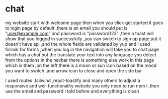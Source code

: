 # chat

my website start with welcome page then when you click get started it goes to login page by default ,there is an email you should put is "user@example.com" and password is "password123" ,then a toast will show that you logged in successfully ,you can switch to sign up page put it doesn't have api ,and the whole fields are validated by yup and I used formik for forms ,when you log in the navigation will take you to chat page which has a chat bot the translate your text into any language you detect from the options in the navbar there is something else work in this page which is them ,on the left there is a moon or sun icon based on the mood you want to switch ,and arrow icon to close and open the side bar

I used routes ,tailwind ,react-toastify and many others to adjust a responsive and well functionality website
you only need to run npm i ,then use the email and password I told before and everything is clean
